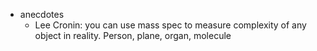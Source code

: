   * anecdotes
    * Lee Cronin: you can use mass spec to measure complexity of any object in reality. Person, plane, organ, molecule 